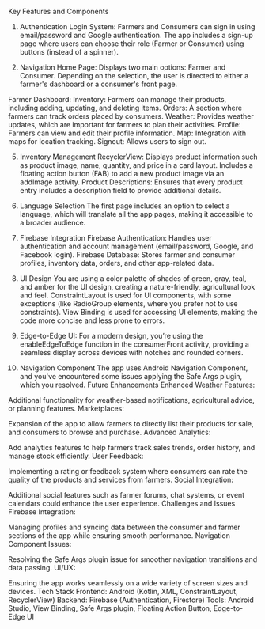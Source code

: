 
Key Features and Components


1. Authentication
Login System:
Farmers and Consumers can sign in using email/password and Google authentication.
The app includes a sign-up page where users can choose their role (Farmer or Consumer) using buttons (instead of a spinner).

3. Navigation
Home Page:
Displays two main options: Farmer and Consumer.
Depending on the selection, the user is directed to either a farmer's dashboard or a consumer's front page.

Farmer Dashboard:
Inventory: Farmers can manage their products, including adding, updating, and deleting items.
Orders: A section where farmers can track orders placed by consumers.
Weather: Provides weather updates, which are important for farmers to plan their activities.
Profile: Farmers can view and edit their profile information.
Map: Integration with maps for location tracking.
Signout: Allows users to sign out.

5. Inventory Management
RecyclerView:
Displays product information such as product image, name, quantity, and price in a card layout.
Includes a floating action button (FAB) to add a new product image via an addImage activity.
Product Descriptions: Ensures that every product entry includes a description field to provide additional details.

7. Language Selection
The first page includes an option to select a language, which will translate all the app pages, making it accessible to a broader audience.

9. Firebase Integration
Firebase Authentication:
Handles user authentication and account management (email/password, Google, and Facebook login).
Firebase Database:
Stores farmer and consumer profiles, inventory data, orders, and other app-related data.

11. UI Design
You are using a color palette of shades of green, gray, teal, and amber for the UI design, creating a nature-friendly, agricultural look and feel.
ConstraintLayout is used for UI components, with some exceptions (like RadioGroup elements, where you prefer not to use constraints).
View Binding is used for accessing UI elements, making the code more concise and less prone to errors.

13. Edge-to-Edge UI:
For a modern design, you’re using the enableEdgeToEdge function in the consumerFront activity, providing a seamless display across devices with notches and rounded corners.

15. Navigation Component
The app uses Android Navigation Component, and you've encountered some issues applying the Safe Args plugin, which you resolved.
Future Enhancements
Enhanced Weather Features:

Additional functionality for weather-based notifications, agricultural advice, or planning features.
Marketplaces:

Expansion of the app to allow farmers to directly list their products for sale, and consumers to browse and purchase.
Advanced Analytics:

Add analytics features to help farmers track sales trends, order history, and manage stock efficiently.
User Feedback:

Implementing a rating or feedback system where consumers can rate the quality of the products and services from farmers.
Social Integration:

Additional social features such as farmer forums, chat systems, or event calendars could enhance the user experience.
Challenges and Issues
Firebase Integration:

Managing profiles and syncing data between the consumer and farmer sections of the app while ensuring smooth performance.
Navigation Component Issues:

Resolving the Safe Args plugin issue for smoother navigation transitions and data passing.
UI/UX:

Ensuring the app works seamlessly on a wide variety of screen sizes and devices.
Tech Stack
Frontend: Android (Kotlin, XML, ConstraintLayout, RecyclerView)
Backend: Firebase (Authentication, Firestore)
Tools: Android Studio, View Binding, Safe Args plugin, Floating Action Button, Edge-to-Edge UI
